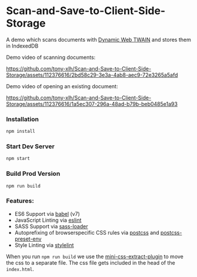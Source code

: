 # Scan-and-Save-to-Client-Side-Storage

A demo which scans documents with [Dynamic Web TWAIN](https://www.dynamsoft.com/web-twain/overview/) and stores them in IndexedDB


Demo video of scanning documents:

https://github.com/tony-xlh/Scan-and-Save-to-Client-Side-Storage/assets/112376616/2bd58c29-3e3a-4ab8-aec9-72e3265a5afd

Demo video of opening an existing document:

https://github.com/tony-xlh/Scan-and-Save-to-Client-Side-Storage/assets/112376616/1a5ec307-296a-48ad-b79b-beb0485e1a93


### Installation

```sh
npm install
```

### Start Dev Server

```sh
npm start
```

### Build Prod Version

```sh
npm run build
```

### Features:

- ES6 Support via [babel](https://babeljs.io/) (v7)
- JavaScript Linting via [eslint](https://eslint.org/)
- SASS Support via [sass-loader](https://github.com/jtangelder/sass-loader)
- Autoprefixing of browserspecific CSS rules via [postcss](https://postcss.org/) and [postcss-preset-env](https://github.com/csstools/postcss-preset-env)
- Style Linting via [stylelint](https://stylelint.io/)

When you run `npm run build` we use the [mini-css-extract-plugin](https://github.com/webpack-contrib/mini-css-extract-plugin) to move the css to a separate file. The css file gets included in the head of the `index.html`.
